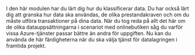 I den här modulen har du lärt dig hur du klassificerar data. Du har också lärt dig att granska hur data ska användas, de olika prestandakraven och om du måste utföra transaktioner på dina data. När du tog reda på allt det här om de olika datauppsättningarna i scenariot med onlinebutiken såg du varför vissa Azure-tjänster passar bättre än andra för uppgiften. Nu kan du använda de här färdigheterna när du ska välja tjänst för datalagringen i framtida projekt.